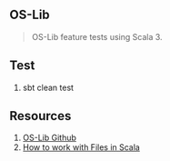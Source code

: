 OS-Lib
------
>OS-Lib feature tests using Scala 3.

Test
----
1. sbt clean test

Resources
---------
1. [OS-Lib Github](https://github.com/com-lihaoyi/os-lib)
2. [How to work with Files in Scala](http://www.lihaoyi.com/post/HowtoworkwithFilesinScala.html)